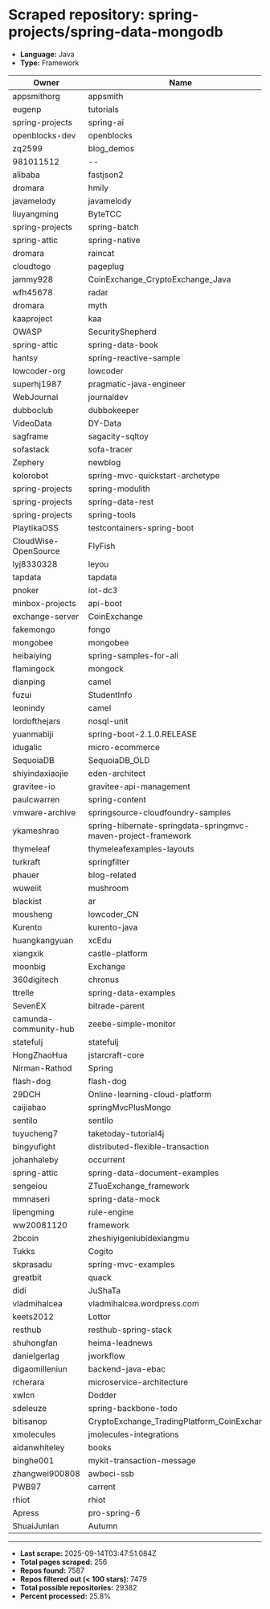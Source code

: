 # Scraped repository: spring-projects/spring-data-mongodb
* **Language:** Java
* **Type:** Framework

| Owner | Name | Stars | Forks | URL |
|---|---|---|---|---|
| appsmithorg | appsmith | 37952 | 4229 | [link](https://github.com/appsmithorg/appsmith) |
| eugenp | tutorials | 37255 | 54123 | [link](https://github.com/eugenp/tutorials) |
| spring-projects | spring-ai | 6703 | 1877 | [link](https://github.com/spring-projects/spring-ai) |
| openblocks-dev | openblocks | 6074 | 391 | [link](https://github.com/openblocks-dev/openblocks) |
| zq2599 | blog_demos | 4716 | 1900 | [link](https://github.com/zq2599/blog_demos) |
| 981011512 | -- | 4614 | 2251 | [link](https://github.com/981011512/--) |
| alibaba | fastjson2 | 4150 | 539 | [link](https://github.com/alibaba/fastjson2) |
| dromara | hmily | 4142 | 1408 | [link](https://github.com/dromara/hmily) |
| javamelody | javamelody | 3021 | 748 | [link](https://github.com/javamelody/javamelody) |
| liuyangming | ByteTCC | 2894 | 911 | [link](https://github.com/liuyangming/ByteTCC) |
| spring-projects | spring-batch | 2851 | 2433 | [link](https://github.com/spring-projects/spring-batch) |
| spring-attic | spring-native | 2719 | 348 | [link](https://github.com/spring-attic/spring-native) |
| dromara | raincat | 1907 | 660 | [link](https://github.com/dromara/raincat) |
| cloudtogo | pageplug | 1879 | 319 | [link](https://github.com/cloudtogo/pageplug) |
| jammy928 | CoinExchange_CryptoExchange_Java | 1573 | 1246 | [link](https://github.com/jammy928/CoinExchange_CryptoExchange_Java) |
| wfh45678 | radar | 1557 | 498 | [link](https://github.com/wfh45678/radar) |
| dromara | myth | 1491 | 599 | [link](https://github.com/dromara/myth) |
| kaaproject | kaa | 1426 | 471 | [link](https://github.com/kaaproject/kaa) |
| OWASP | SecurityShepherd | 1403 | 489 | [link](https://github.com/OWASP/SecurityShepherd) |
| spring-attic | spring-data-book | 1381 | 1136 | [link](https://github.com/spring-attic/spring-data-book) |
| hantsy | spring-reactive-sample | 1358 | 463 | [link](https://github.com/hantsy/spring-reactive-sample) |
| lowcoder-org | lowcoder | 1356 | 272 | [link](https://github.com/lowcoder-org/lowcoder) |
| superhj1987 | pragmatic-java-engineer | 1342 | 236 | [link](https://github.com/superhj1987/pragmatic-java-engineer) |
| WebJournal | journaldev | 1334 | 1958 | [link](https://github.com/WebJournal/journaldev) |
| dubboclub | dubbokeeper | 1279 | 682 | [link](https://github.com/dubboclub/dubbokeeper) |
| VideoData | DY-Data | 1211 | 363 | [link](https://github.com/VideoData/DY-Data) |
| sagframe | sagacity-sqltoy | 1142 | 188 | [link](https://github.com/sagframe/sagacity-sqltoy) |
| sofastack | sofa-tracer | 1126 | 383 | [link](https://github.com/sofastack/sofa-tracer) |
| Zephery | newblog | 1096 | 342 | [link](https://github.com/Zephery/newblog) |
| kolorobot | spring-mvc-quickstart-archetype | 1043 | 474 | [link](https://github.com/kolorobot/spring-mvc-quickstart-archetype) |
| spring-projects | spring-modulith | 987 | 170 | [link](https://github.com/spring-projects/spring-modulith) |
| spring-projects | spring-data-rest | 936 | 565 | [link](https://github.com/spring-projects/spring-data-rest) |
| spring-projects | spring-tools | 912 | 216 | [link](https://github.com/spring-projects/spring-tools) |
| PlaytikaOSS | testcontainers-spring-boot | 871 | 243 | [link](https://github.com/PlaytikaOSS/testcontainers-spring-boot) |
| CloudWise-OpenSource | FlyFish | 859 | 189 | [link](https://github.com/CloudWise-OpenSource/FlyFish) |
| lyj8330328 | leyou | 636 | 436 | [link](https://github.com/lyj8330328/leyou) |
| tapdata | tapdata | 602 | 125 | [link](https://github.com/tapdata/tapdata) |
| pnoker | iot-dc3 | 597 | 200 | [link](https://github.com/pnoker/iot-dc3) |
| minbox-projects | api-boot | 544 | 150 | [link](https://github.com/minbox-projects/api-boot) |
| exchange-server | CoinExchange | 539 | 299 | [link](https://github.com/exchange-server/CoinExchange) |
| fakemongo | fongo | 527 | 157 | [link](https://github.com/fakemongo/fongo) |
| mongobee | mongobee | 503 | 167 | [link](https://github.com/mongobee/mongobee) |
| heibaiying | spring-samples-for-all | 477 | 247 | [link](https://github.com/heibaiying/spring-samples-for-all) |
| flamingock | mongock | 474 | 65 | [link](https://github.com/flamingock/mongock) |
| dianping | camel | 453 | 172 | [link](https://github.com/dianping/camel) |
| fuzui | StudentInfo | 408 | 110 | [link](https://github.com/fuzui/StudentInfo) |
| leonindy | camel | 408 | 114 | [link](https://github.com/leonindy/camel) |
| lordofthejars | nosql-unit | 384 | 121 | [link](https://github.com/lordofthejars/nosql-unit) |
| yuanmabiji | spring-boot-2.1.0.RELEASE | 361 | 120 | [link](https://github.com/yuanmabiji/spring-boot-2.1.0.RELEASE) |
| idugalic | micro-ecommerce | 353 | 190 | [link](https://github.com/idugalic/micro-ecommerce) |
| SequoiaDB | SequoiaDB_OLD | 333 | 123 | [link](https://github.com/SequoiaDB/SequoiaDB_OLD) |
| shiyindaxiaojie | eden-architect | 317 | 80 | [link](https://github.com/shiyindaxiaojie/eden-architect) |
| gravitee-io | gravitee-api-management | 296 | 85 | [link](https://github.com/gravitee-io/gravitee-api-management) |
| paulcwarren | spring-content | 288 | 71 | [link](https://github.com/paulcwarren/spring-content) |
| vmware-archive | springsource-cloudfoundry-samples | 260 | 180 | [link](https://github.com/vmware-archive/springsource-cloudfoundry-samples) |
| ykameshrao | spring-hibernate-springdata-springmvc-maven-project-framework | 258 | 187 | [link](https://github.com/ykameshrao/spring-hibernate-springdata-springmvc-maven-project-framework) |
| thymeleaf | thymeleafexamples-layouts | 253 | 175 | [link](https://github.com/thymeleaf/thymeleafexamples-layouts) |
| turkraft | springfilter | 251 | 38 | [link](https://github.com/turkraft/springfilter) |
| phauer | blog-related | 251 | 115 | [link](https://github.com/phauer/blog-related) |
| wuweiit | mushroom | 222 | 185 | [link](https://github.com/wuweiit/mushroom) |
| blackist | ar | 220 | 82 | [link](https://github.com/blackist/ar) |
| mousheng | lowcoder_CN | 214 | 67 | [link](https://github.com/mousheng/lowcoder_CN) |
| Kurento | kurento-java | 200 | 128 | [link](https://github.com/Kurento/kurento-java) |
| huangkangyuan | xcEdu | 196 | 81 | [link](https://github.com/huangkangyuan/xcEdu) |
| xiangxik | castle-platform | 196 | 123 | [link](https://github.com/xiangxik/castle-platform) |
| moonbig | Exchange | 192 | 93 | [link](https://github.com/moonbig/Exchange) |
| 360digitech | chronus | 185 | 63 | [link](https://github.com/360digitech/chronus) |
| ttrelle | spring-data-examples | 181 | 162 | [link](https://github.com/ttrelle/spring-data-examples) |
| SevenEX | bitrade-parent | 179 | 109 | [link](https://github.com/SevenEX/bitrade-parent) |
| camunda-community-hub | zeebe-simple-monitor | 177 | 111 | [link](https://github.com/camunda-community-hub/zeebe-simple-monitor) |
| statefulj | statefulj | 174 | 49 | [link](https://github.com/statefulj/statefulj) |
| HongZhaoHua | jstarcraft-core | 173 | 47 | [link](https://github.com/HongZhaoHua/jstarcraft-core) |
| Nirman-Rathod | Spring | 173 | 146 | [link](https://github.com/Nirman-Rathod/Spring) |
| flash-dog | flash-dog | 172 | 108 | [link](https://github.com/flash-dog/flash-dog) |
| 29DCH | Online-learning-cloud-platform | 170 | 66 | [link](https://github.com/29DCH/Online-learning-cloud-platform) |
| caijiahao | springMvcPlusMongo | 168 | 73 | [link](https://github.com/caijiahao/springMvcPlusMongo) |
| sentilo | sentilo | 167 | 66 | [link](https://github.com/sentilo/sentilo) |
| tuyucheng7 | taketoday-tutorial4j | 163 | 6 | [link](https://github.com/tuyucheng7/taketoday-tutorial4j) |
| bingyufight | distributed-flexible-transaction | 152 | 91 | [link](https://github.com/bingyufight/distributed-flexible-transaction) |
| johanhaleby | occurrent | 149 | 18 | [link](https://github.com/johanhaleby/occurrent) |
| spring-attic | spring-data-document-examples | 147 | 98 | [link](https://github.com/spring-attic/spring-data-document-examples) |
| sengeiou | ZTuoExchange_framework | 147 | 228 | [link](https://github.com/sengeiou/ZTuoExchange_framework) |
| mmnaseri | spring-data-mock | 139 | 43 | [link](https://github.com/mmnaseri/spring-data-mock) |
| lipengming | rule-engine | 136 | 109 | [link](https://github.com/lipengming/rule-engine) |
| ww20081120 | framework | 135 | 73 | [link](https://github.com/ww20081120/framework) |
| 2bcoin | zheshiyigeniubidexiangmu | 135 | 91 | [link](https://github.com/2bcoin/zheshiyigeniubidexiangmu) |
| Tukks | Cogito | 133 | 2 | [link](https://github.com/Tukks/Cogito) |
| skprasadu | spring-mvc-examples | 132 | 199 | [link](https://github.com/skprasadu/spring-mvc-examples) |
| greatbit | quack | 132 | 33 | [link](https://github.com/greatbit/quack) |
| didi | JuShaTa | 130 | 47 | [link](https://github.com/didi/JuShaTa) |
| vladmihalcea | vladmihalcea.wordpress.com | 125 | 89 | [link](https://github.com/vladmihalcea/vladmihalcea.wordpress.com) |
| keets2012 | Lottor | 124 | 46 | [link](https://github.com/keets2012/Lottor) |
| resthub | resthub-spring-stack | 121 | 65 | [link](https://github.com/resthub/resthub-spring-stack) |
| shuhongfan | heima-leadnews | 119 | 35 | [link](https://github.com/shuhongfan/heima-leadnews) |
| danielgerlag | jworkflow | 114 | 34 | [link](https://github.com/danielgerlag/jworkflow) |
| digaomilleniun | backend-java-ebac | 113 | 55 | [link](https://github.com/digaomilleniun/backend-java-ebac) |
| rcherara | microservice-architecture | 112 | 55 | [link](https://github.com/rcherara/microservice-architecture) |
| xwlcn | Dodder | 111 | 35 | [link](https://github.com/xwlcn/Dodder) |
| sdeleuze | spring-backbone-todo | 107 | 50 | [link](https://github.com/sdeleuze/spring-backbone-todo) |
| bitisanop | CryptoExchange_TradingPlatform_CoinExchange | 106 | 82 | [link](https://github.com/bitisanop/CryptoExchange_TradingPlatform_CoinExchange) |
| xmolecules | jmolecules-integrations | 106 | 25 | [link](https://github.com/xmolecules/jmolecules-integrations) |
| aidanwhiteley | books | 105 | 28 | [link](https://github.com/aidanwhiteley/books) |
| binghe001 | mykit-transaction-message | 105 | 52 | [link](https://github.com/binghe001/mykit-transaction-message) |
| zhangwei900808 | awbeci-ssb | 104 | 68 | [link](https://github.com/zhangwei900808/awbeci-ssb) |
| PWB97 | carrent | 103 | 25 | [link](https://github.com/PWB97/carrent) |
| rhiot | rhiot | 102 | 23 | [link](https://github.com/rhiot/rhiot) |
| Apress | pro-spring-6 | 100 | 76 | [link](https://github.com/Apress/pro-spring-6) |
| ShuaiJunlan | Autumn | 100 | 73 | [link](https://github.com/ShuaiJunlan/Autumn) |

---
* **Last scrape:** 2025-09-14T03:47:51.084Z
* **Total pages scraped:** 256
* **Repos found:** 7587
* **Repos filtered out (< 100 stars):** 7479
* **Total possible repositories:** 29382
* **Percent processed:** 25.8%
